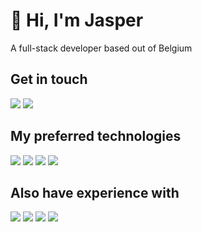 # 👋 Hi, I'm Jasper

A full-stack developer based out of Belgium

## Get in touch

<a href="mailto:jasperdardev@gmail.com"><img src="https://img.shields.io/badge/Gmail-D14836?style=for-the-badge&logo=gmail&logoColor=white"></a>
<a href="https://www.linkedin.com/in/jasper-dar-9205381a2"><img src="https://img.shields.io/badge/LinkedIn-0077B5?style=for-the-badge&logo=linkedin&logoColor=white"></a>

## My preferred technologies

<img src="https://img.shields.io/badge/Laravel-FF2D20?style=for-the-badge&logo=laravel&logoColor=white"> <img src="https://img.shields.io/badge/PHP-777BB4?style=for-the-badge&logo=php&logoColor=white"> <img src="https://img.shields.io/badge/Vue.Js-4FC08D?style=for-the-badge&logo=vuedotjs&logoColor=white"> <img src="https://img.shields.io/badge/Tailwind-06B6D4?style=for-the-badge&logo=tailwindcss&logoColor=white">

## Also have experience with

<img src="https://img.shields.io/badge/Symfony-000000?style=for-the-badge&logo=symfony&logoColor=white"> <img src="https://img.shields.io/badge/Python-3776AB?style=for-the-badge&logo=python&logoColor=white"> <img src="https://img.shields.io/badge/Ethereum-3C3C3D?style=for-the-badge&logo=ethereum&logoColor=white"> <img src="https://img.shields.io/badge/Raspberry%20Pi-A22846?style=for-the-badge&logo=raspberrypi&logoColor=white">
